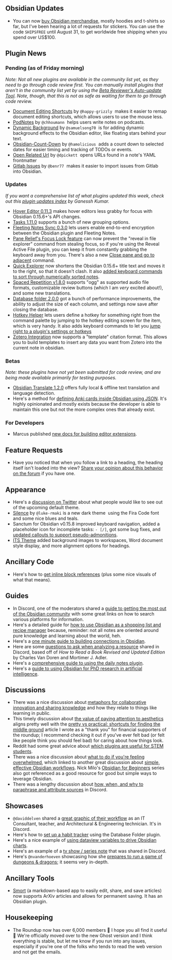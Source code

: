 <h2 id="obsidian-updates">Obsidian Updates</h2><ul><li>You can now <a href="https://merch.obsidian.md/">buy Obsidian merchandise</a>, mostly hoodies and t-shirts so far, but I've been hearing a lot of requests for stickers. You can use the code <code>SHIPSFREE</code> until August 31, to get worldwide free shipping when you spend over US$100.</li></ul><h2 id="plugin-news">Plugin News</h2><h3 id="pending-as-of-friday-morning">Pending (as of Friday morning)</h3><p><em>Note: Not all new plugins are available in the community list yet, as they need to go through code review first. You can manually install plugins that aren't in the community list yet by using the <a href="https://github.com/TfTHacker/obsidian42-brat">Beta Reviewer's Auto-update Tool</a>. Note, though, that this is not as safe as waiting for them to go through code review.</em></p><ul><li><a href="https://github.com/happy-grizzly/obsidian-document-editing-shortcuts">Document Editing Shortcuts</a> by <code>@happy-grizzly</code>  makes it easier to remap document editing shortcuts, which allows users to use the mouse less.</li><li><a href="https://github.com/chhoumann/podnotes">PodNotes</a> by <code>@chhoumann</code>  helps users write notes on podcasts.</li><li><a href="https://github.com/samuelsong70/obsidian-dynamic-background">Dynamic Background</a> by <code>@samuelsong70</code>  is for adding dynamic background effects to the Obsidian editor, like floating stars behind your text.</li><li><a href="https://github.com/hamolicious/Obsidian-Count-Down">Obsidian-Count-Down</a> by <code>@hamolicious</code>  adds a count down to selected dates for easier timing and tracking of TODOs or events.</li><li><a href="https://github.com/dpickett/open-related-url">Open Related Url</a> by <code>@dpickett</code>  opens URLs found in a note's YAML frontmatter</li><li><a href="https://github.com/benr77/obsidian-gitlab-issues">Gitlab Issues</a> by <code>@benr77</code>  makes it easier to import issues from Gitlab into Obsidian.</li></ul><h3 id="updates">Updates</h3><p><em>If you want a comprehensive list of what plugins updated this week, check out this <a href="https://obsidian-plugin-stats.vercel.app/updates">plugin updates index</a> by Ganessh Kumar.</em></p><ul><li><a href="https://github.com/nothingislost/obsidian-hover-editor/releases/tag/0.11.3">Hover Editor 0.11.3</a> makes hover editors less grabby for focus with Obsidian 0.15.6+'s API changes.</li><li><a href="https://github.com/obsidian-tasks-group/obsidian-tasks/releases/tag/1.11.0">Tasks 1.11.0</a> supports a bunch of new grouping options.</li><li><a href="https://www.youtube.com/watch?v=Dpih3dlu098">Fleeting Notes Sync 0.3.0</a> lets users enable end-to-end encryption between the Obsidian plugin and Fleeting Notes.</li><li><a href="https://github.com/pjeby/pane-relief/releases/tag/0.2.5">Pane Relief's Focus Lock feature</a> can now prevent the "reveal in file explorer" command from stealing focus, so if you're using the Reveal Active File plugin, you can keep it from constantly grabbing the keyboard away from you. There's also a new <a href="https://github.com/pjeby/pane-relief/releases/tag/0.2.6">Close pane and go to adjacent</a> command.</li><li><a href="https://github.com/pjeby/quick-explorer/releases/tag/0.1.33">Quick Explorer</a> now shortens the Obsidian 0.15.6+ title text and moves it to the right, so that it doesn't clash. It also <a href="https://github.com/pjeby/quick-explorer/releases/tag/0.1.36">added keyboard commands to sort through numerically sorted notes</a>.</li><li><a href="https://github.com/st3v3nmw/obsidian-spaced-repetition/releases/tag/1.8.0">Spaced Repetition v1.8.0</a> supports "ogg" as supported audio file formats, customizable review buttons (which I am <em>very</em> excited about!), and some new translations.</li><li><a href="https://github.com/RafaelGB/obsidian-db-folder/releases/tag/2.0.0">Database folder 2.0.0</a> got a bunch of performance improvements, the ability to adjust the size of each column, and settings now save after closing the database.</li><li><a href="https://github.com/pjeby/hotkey-helper/releases/tag/0.3.12">Hotkey Helper</a> lets users define a hotkey for something right from the command palette by jumping to the hotkey editing screen for the item, which is very handy. It also adds keyboard commands to let you <a href="https://github.com/pjeby/hotkey-helper/releases/tag/0.3.13">jump right to a plugin's settings or hotkeys</a></li><li><a href="https://github.com/mgmeyers/obsidian-zotero-integration">Zotero Integration</a> now supports a "template" citation format. This allows you to build templates to insert any data you want from Zotero into the current note in obsidian.</li></ul><h3 id="betas">Betas</h3><p><em>Note: these plugins have not yet been submitted for code review, and are being made available primarily for testing purposes.</em></p><ul><li><a href="https://github.com/Fevol/obsidian-translate/releases/tag/1.2.0">Obsidian Translate 1.2.0</a> offers fully local & offline text translation and language detection.</li><li>Here's a method for <a href="https://github.com/jonasmerlin/obsidian-anki">defining Anki cards inside Obsidian using JSON</a>. It's highly opinionated and mostly exists because the developer is able to maintain this one but not the more complex ones that already exist.</li></ul><h3 id="for-developers">For Developers</h3><ul><li>Marcus published <a href="https://marcus.se.net/obsidian-plugin-docs/concepts/editor-extensions/decorations">new docs for building editor extensions</a>.</li></ul><h2 id="feature-requests">Feature Requests</h2><ul><li>Have you noticed that when you follow a link to a heading, the heading itself isn't loaded into the view? <a href="https://forum.obsidian.md/t/when-following-a-link-to-a-heading-load-the-heading-into-view/39037">Share your opinion about this behavior on the forum</a> if you have one.</li></ul><h2 id="appearance">Appearance</h2><ul><li>Here's a <a href="https://twitter.com/kepano/status/1552306130851745792">discussion on Twitter</a> about what people would like to see out of the upcoming default theme.</li><li><a href="https://github.com/luke-rmaki/silence-obsidian">Silence</a> by <code>@luke-rmaki</code> is a new dark theme  using the Fira Code font and some nice blues and teals.</li><li>Sanctum for Obsidian v0.15.8 improved keyboard navigation, added a placeholder icon for incomplete tasks: <code>- [/]</code>, got some bug fixes, and <a href="https://forum.obsidian.md/t/sanctum-theme/25455/117">updated callouts to support pseudo-admonitions</a>.</li><li><a href="https://forum.obsidian.md/t/theme-its-dark-light-theme/12838/168">ITS Theme</a> added background images to workspaces, Word document style display, and more alignment options for headings.</li></ul><h2 id="ancillary-code">Ancillary Code</h2><ul><li>Here's how to <a href="https://gist.github.com/GitMurf/46c9ae78d6c3ce53d42d7832c7601271">get inline block references</a> (plus some nice visuals of what that means).</li></ul><h2 id="guides">Guides</h2><ul><li>In Discord, one of the moderators shared a <a href="https://discord.com/channels/686053708261228577/694233507500916796/1001931805366157402">guide to getting the most out of the Obsidian community</a> with some great links on how to search various platforms for information.</li><li>Here's a detailed guide for <a href="https://forum.obsidian.md/t/obsidian-as-recipe-manager-and-shopping-list-tutorial/40799">how to use Obsidian as a shopping list and recipe manager</a> because, reminder: not all notes are oriented around pure knowledge and learning about the world, heh.</li><li>Here's a <a href="https://www.youtube.com/watch?v=XGd1oaAU1lI">one minute guide to building connections in Obsidian</a>.</li><li>Here are some <a href="https://discord.com/channels/686053708261228577/710585052769157141/1002224411820183734">questions to ask when analyzing a resource</a> shared in Discord, based off of <em>How to Read a Book Revised and Updated Edition</em> by Charles Van Doren and Mortimer J. Adler.</li><li>Here's a <a href="https://thebuccaneersbounty.wordpress.com/2022/01/05/how-i-use-the-daily-notes-plugin-a-comprehensive-guide/">comprehensive guide to using the daily notes plugin</a>.</li><li>Here's a <a href="https://betterhumans.pub/how-to-boost-your-productivity-for-scientific-research-using-obsidian-fe85c98c63c8">guide to using Obsidian for PhD research in artificial intelligence</a>.</li></ul><h2 id="discussions">Discussions</h2><ul><li>There was a nice discussion about <a href="https://discord.com/channels/686053708261228577/710585052769157141/1002362262075482152">metaphors for collaborative innovation and sharing knowledge</a> and how they relate to things like learning in public.</li><li>This timely discussion about <a href="https://www.reddit.com/r/ObsidianMD/comments/w7nav9/how_important_are_aesthetics_to_you/">the value of paying attention to aesthetics</a> aligns pretty well with the <a href="https://www.obsidianroundup.org/pretty-vs-practical-shortcuts/">pretty vs practical: shortcuts for finding the middle ground</a> article I wrote as a "thank you" for financial supporters of the roundup; I recommend checking it out if you've ever felt bad (or felt like people think you should feel bad) for caring about how things look.</li><li>Reddit had some great advice about <a href="https://www.reddit.com/r/ObsidianMD/comments/w8kmz8/what_plugins_do_you_recommend_for_a_stem_student/">which plugins are useful for STEM students</a>.</li><li>There was a nice discussion about <a href="https://www.reddit.com/r/ObsidianMD/comments/w90ycb/overwhelmed_and_fomo_blown_away_with_3_places_to/">what to do if you're feeling overwhelmed</a>, which linked to another great discussion about <a href="https://www.reddit.com/r/ObsidianMD/comments/w6udzs/simplest_obsidian_workflow_in_1_minute/">simple, effective Obsidian workflows</a>. Nick Milo's <a href="https://youtu.be/QgbLb6QCK88">Obsidian for Beginners</a> series also got referenced as a good resource for good but simple ways to leverage Obsidian.</li><li>There was a lengthy discussion about <a href="https://discord.com/channels/686053708261228577/710585052769157141/1001890838407811113">how, when, and why to paraphrase and attribute sources</a> in Discord.</li></ul><h2 id="showcases">Showcases</h2><ul><li><code>@daviddelven</code> shared a <a href="https://discord.com/channels/686053708261228577/965681451297304596/1000494265312489582">great graphic of their workflow</a> as an IT Consultant, teacher, and Architectural & Engineering technician. It's in Discord.</li><li>Here's how to <a href="https://www.reddit.com/r/ObsidianMD/comments/w6zf6r/how_to_create_a_habit_tracker_in_obsidian_that/">set up a habit tracker</a> using the Database Folder plugin.</li><li>Here's a nice example of <a href="https://agileadam.com/2022/07/using-dataview-with-charts-in-obsidian/">using dataview variables to drive Obsidian charts</a>.</li><li>Here's an example of a <a href="https://discord.com/channels/686053708261228577/744933215063638183/1000172910335512726">tv show / series note</a> that was shared in Discord.</li><li>Here's <code>@nvanderhoeven</code> showcasing how she <a href="https://www.youtube.com/watch?v=0ohV4CpXX5w">prepares to run a game of dungeons & dragons</a>; it seems very in-depth.</li></ul><h2 id="ancillary-tools">Ancillary Tools</h2><ul><li><a href="https://www.smort.io/">Smort</a> (a markdown-based app to easily edit, share, and save articles) now supports ArXiv articles and allows for permanent saving. It has an Obsidian plugin.</li></ul><h2 id="housekeeping">Housekeeping</h2><ul><li>The Roundup now has over 6,000 members 🤯 I hope you all find it useful 💚 We're officially moved over to the new Ghost version and I think everything is stable, but let me know if you run into any issues, especially if you're one of the folks who tends to read the web version and not get the emails. </li></ul>